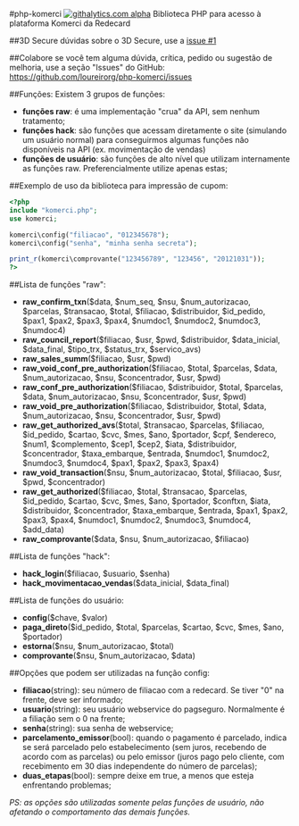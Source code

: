 #php-komerci
[![githalytics.com alpha](https://cruel-carlota.pagodabox.com/d27098cf2e9f554fc7fb6a8beb98b719 "githalytics.com")](http://githalytics.com/loureirorg/php-komerci)
Biblioteca PHP para acesso à plataforma Komerci da Redecard

##3D Secure
dúvidas sobre o 3D Secure, use a [issue #1](https://github.com/loureirorg/php-komerci/issues/1)

##Colabore
se você tem alguma dúvida, crítica, pedido ou sugestão de melhoria, use a seção "Issues" do GitHub: https://github.com/loureirorg/php-komerci/issues

##Funções:
Existem 3 grupos de funções:
 * **funções raw**: é uma implementação "crua" da API, sem nenhum tratamento;
 * **funções hack**: são funções que acessam diretamente o site (simulando um usuário normal) para conseguirmos algumas funções não disponíveis na API (ex. movimentação de vendas)
 * **funções de usuário**: são funções de alto nível que utilizam internamente as funções raw. Preferencialmente utilize apenas estas;

##Exemplo de uso da biblioteca para impressão de cupom:
```php
<?php
include "komerci.php";
use komerci;

komerci\config("filiacao", "012345678");
komerci\config("senha", "minha senha secreta");

print_r(komerci\comprovante("123456789", "123456", "20121031"));
?>
```

##Lista de funções "raw":
  * **raw_confirm_txn**($data, $num_seq, $nsu, $num_autorizacao, 
      $parcelas, $transacao, $total, $filiacao, 
      $distribuidor, $id_pedido, $pax1, $pax2, 
      $pax3, $pax4, $numdoc1, $numdoc2, 
      $numdoc3, $numdoc4)
  * **raw_council_report**($filiacao, $usr, $pwd, $distribuidor, 
      $data_inicial, $data_final, $tipo_trx, $status_trx, 
      $servico_avs)
  * **raw_sales_summ**($filiacao, $usr, $pwd)
  * **raw_void_conf_pre_authorization**($filiacao, $total, $parcelas, 
      $data, $num_autorizacao, $nsu, $concentrador, 
      $usr, $pwd)
  * **raw_conf_pre_authorization**($filiacao, $distribuidor, $total, $parcelas, 
      $data, $num_autorizacao, $nsu, $concentrador, 
      $usr, $pwd)
  * **raw_void_pre_authorization**($filiacao, $distribuidor, $total, 
      $data, $num_autorizacao, $nsu, $concentrador, 
      $usr, $pwd)
  * **raw_get_authorized_avs**($total, $transacao, $parcelas, $filiacao,
      $id_pedido, $cartao, $cvc, $mes, 
      $ano, $portador, $cpf, $endereco, 
      $num1, $complemento, $cep1, $cep2, 
      $iata, $distribuidor, $concentrador, $taxa_embarque, 
      $entrada, $numdoc1, $numdoc2, $numdoc3, 
      $numdoc4, $pax1, $pax2, $pax3, 
      $pax4)
  * **raw_void_transaction**($nsu, $num_autorizacao, $total, $filiacao, $usr, $pwd, $concentrador)
  * **raw_get_authorized**($filiacao, $total, $transacao, $parcelas, $id_pedido, $cartao, $cvc, $mes, $ano, $portador, $conftxn, $iata, $distribuidor, $concentrador, $taxa_embarque, $entrada, $pax1, $pax2, $pax3, $pax4, $numdoc1, $numdoc2, $numdoc3, $numdoc4, $add_data)
  * **raw_comprovante**($data, $nsu, $num_autorizacao, $filiacao)

##Lista de funções "hack":
  * **hack_login**($filiacao, $usuario, $senha)
  * **hack_movimentacao_vendas**($data_inicial, $data_final)
  
##Lista de funções do usuário:
  * **config**($chave, $valor)
  * **paga_direto**($id_pedido, $total, $parcelas, $cartao, $cvc, $mes, $ano, $portador)
  * **estorna**($nsu, $num_autorizacao, $total)
  * **comprovante**($nsu, $num_autorizacao, $data)
  
##Opções que podem ser utilizadas na função config:
  * **filiacao**(string): seu número de filiacao com a redecard. Se tiver "0" na frente, deve ser informado;
  * **usuario**(string): seu usuário webservice do pagseguro. Normalmente é a filiação sem o 0 na frente;
  * **senha**(string): sua senha de webservice;
  * **parcelamento_emissor**(bool): quando o pagamento é parcelado, indica se será parcelado pelo estabelecimento (sem juros, recebendo de acordo com as parcelas) ou pelo emissor (juros pago pelo cliente, com recebimento em 30 dias independente do número de parcelas);
  * **duas_etapas**(bool): sempre deixe em true, a menos que esteja enfrentando problemas;
 
*PS: as opções são utilizadas somente pelas funções de usuário, não afetando o comportamento das demais funções.*
